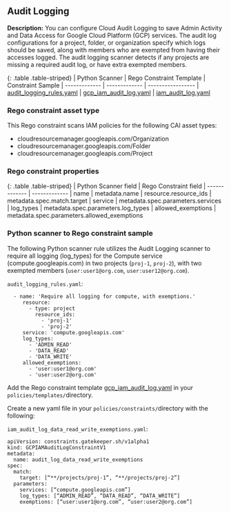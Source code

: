 ## Audit Logging

**Description:** You can configure Cloud Audit Logging to save Admin Activity 
and Data Access for Google Cloud Platform (GCP) services. The audit log 
configurations for a project, folder, or organization specify which logs should 
be saved, along with members who are exempted from having their accesses logged. 
The audit logging scanner detects if any projects are missing a required audit 
log, or have extra exempted members.

{: .table .table-striped}
| Python Scanner | Rego Constraint Template | Constraint Sample
| ------------- | ------------- | -----------------
| [audit_logging_rules.yaml](https://github.com/forseti-security/terraform-google-forseti/blob/master/modules/rules/templates/rules/audit_logging_rules.yaml) | [gcp_iam_audit_log.yaml](https://github.com/forseti-security/policy-library/blob/master/policies/templates/gcp_iam_audit_log.yaml) | [iam_audit_log.yaml](https://github.com/forseti-security/policy-library/blob/master/samples/iam_audit_log.yaml)

### Rego constraint asset type

This Rego constraint scans IAM policies for the following CAI asset types:

- cloudresourcemanager.googleapis.com/Organization
- cloudresourcemanager.googleapis.com/Folder
- cloudresourcemanager.googleapis.com/Project

### Rego constraint properties

{: .table .table-striped}
| Python Scanner field | Rego Constraint field
| ------------- | -------------
| name | metadata.name
| resource.resource_ids | metadata.spec.match.target
| service | metadata.spec.parameters.services
| log_types | metadata.spec.parameters.log_types
| allowed_exemptions | metadata.spec.parameters.allowed_exemptions

### Python scanner to Rego constraint sample

The following Python scanner rule utilizes the Audit Logging scanner to require 
all logging (log_types) for the Compute service (compute.googleapis.com) in 
two projects (`proj-1`, `proj-2`), with two exempted members 
(`user:user1@org.com`, `user:user12@org.com`).

`audit_logging_rules.yaml`:
```
  - name: 'Require all logging for compute, with exemptions.'
     resource:
       - type: project
         resource_ids:
           - 'proj-1'
           - 'proj-2'
     service: 'compute.googleapis.com'
     log_types:
       - 'ADMIN_READ'
       - 'DATA_READ'
       - 'DATA_WRITE'
     allowed_exemptions:
       - 'user:user1@org.com'
       - 'user:user2@org.com'

```

Add the Rego constraint template 
[gcp_iam_audit_log.yaml](https://github.com/forseti-security/policy-library/blob/master/policies/templates/gcp_iam_audit_log.yaml) 
in your `policies/templates/`directory.

Create a new yaml file in your `policies/constraints/`directory with the following:

`iam_audit_log_data_read_write_exemptions.yaml`:
```
apiVersion: constraints.gatekeeper.sh/v1alpha1
kind: GCPIAMAuditLogConstraintV1
metadata:
  name: audit_log_data_read_write_exemptions
spec:
  match:
    target: [“**/projects/proj-1”, “**/projects/proj-2”]
  parameters:
    services: [“compute.googleapis.com”]
    log_types: [“ADMIN_READ”, “DATA_READ”, “DATA_WRITE”]
    exemptions: [“user:user1@org.com”, “user:user2@org.com”]
```

